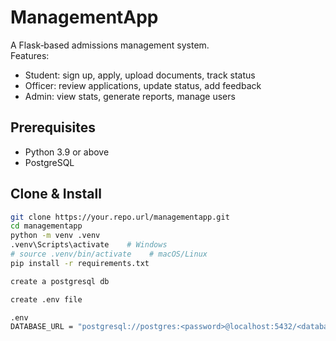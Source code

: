 # ManagementApp

A Flask‑based admissions management system.  
Features:
- Student: sign up, apply, upload documents, track status  
- Officer: review applications, update status, add feedback  
- Admin: view stats, generate reports, manage users  

## Prerequisites

- Python 3.9 or above  
- PostgreSQL  

## Clone & Install

```bash
git clone https://your.repo.url/managementapp.git
cd managementapp
python -m venv .venv
.venv\Scripts\activate    # Windows
# source .venv/bin/activate    # macOS/Linux
pip install -r requirements.txt

create a postgresql db

create .env file

.env
DATABASE_URL = "postgresql://postgres:<password>@localhost:5432/<database_name>"